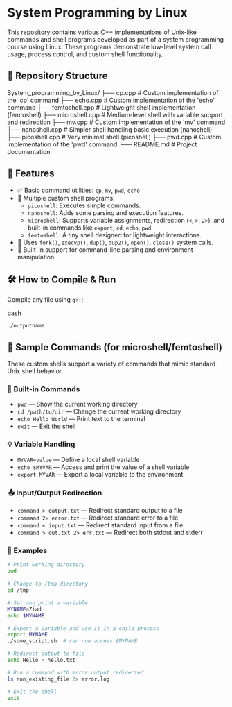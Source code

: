 # System Programming by Linux

This repository contains various C++ implementations of Unix-like commands and shell programs developed as part of a system programming course using Linux. These programs demonstrate low-level system call usage, process control, and custom shell functionality.

## 📁 Repository Structure

System_programming_by_Linux/
├── cp.cpp # Custom implementation of the 'cp' command
├── echo.cpp # Custom implementation of the 'echo' command
├── femtoshell.cpp # Lightweight shell implementation (femtoshell)
├── microshell.cpp # Medium-level shell with variable support and redirection
├── mv.cpp # Custom implementation of the 'mv' command
├── nanoshell.cpp # Simpler shell handling basic execution (nanoshell)
├── picoshell.cpp # Very minimal shell (picoshell)
├── pwd.cpp # Custom implementation of the 'pwd' command
└── README.md # Project documentation

## 🧠 Features

- ✅ Basic command utilities: `cp`, `mv`, `pwd`, `echo`
- 🐚 Multiple custom shell programs:
  - `picoshell`: Executes simple commands.
  - `nanoshell`: Adds some parsing and execution features.
  - `microshell`: Supports variable assignments, redirection (`<`, `>`, `2>`), and built-in commands like `export`, `cd`, `echo`, `pwd`.
  - `femtoshell`: A tiny shell designed for lightweight interactions.
- 🔁 Uses `fork()`, `execvp()`, `dup()`, `dup2()`, `open()`, `close()` system calls.
- 🧪 Built-in support for command-line parsing and environment manipulation.

## 🛠️ How to Compile & Run

Compile any file using `g++`:

bash
```g++ filename.cpp -o outputname
./outputname
```
## 🚀 Sample Commands (for microshell/femtoshell)

These custom shells support a variety of commands that mimic standard Unix shell behavior.

### 🔧 Built-in Commands

- `pwd` — Show the current working directory  
- `cd /path/to/dir` — Change the current working directory  
- `echo Hello World` — Print text to the terminal  
- `exit` — Exit the shell

### 💡 Variable Handling

- `MYVAR=value` — Define a local shell variable  
- `echo $MYVAR` — Access and print the value of a shell variable  
- `export MYVAR` — Export a local variable to the environment

### 📤 Input/Output Redirection

- `command > output.txt` — Redirect standard output to a file  
- `command 2> error.txt` — Redirect standard error to a file  
- `command < input.txt` — Redirect standard input from a file  
- `command > out.txt 2> err.txt` — Redirect both stdout and stderr

### 🧪 Examples

```sh
# Print working directory
pwd

# Change to /tmp directory
cd /tmp

# Set and print a variable
MYNAME=Ziad
echo $MYNAME

# Export a variable and use it in a child process
export MYNAME
./some_script.sh  # can now access $MYNAME

# Redirect output to file
echo Hello > hello.txt

# Run a command with error output redirected
ls non_existing_file 2> error.log

# Exit the shell
exit
